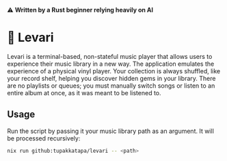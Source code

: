⚠️ **Written by a Rust beginner relying heavily on AI**

# 📀 Levari

Levari is a terminal-based, non-stateful music player that allows users to experience their music library in a new way. The application emulates the experience of a physical vinyl player. Your collection is always shuffled, like your record shelf, helping you discover hidden gems in your library. There are no playlists or queues; you must manually switch songs or listen to an entire album at once, as it was meant to be listened to.

## Usage

Run the script by passing it your music library path as an argument. It will be processed recursively:

```bash
nix run github:tupakkatapa/levari -- <path>
```
